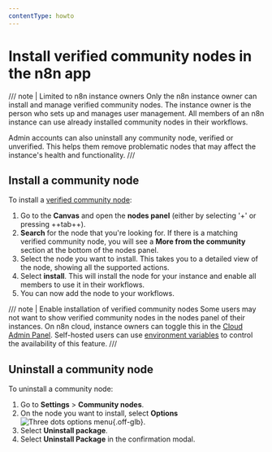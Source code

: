 ```yaml
---
contentType: howto
---
```


# Install verified community nodes in the n8n app

/// note | Limited to n8n instance owners
Only the n8n instance owner can install and manage verified community nodes. The instance owner is the person who sets up and manages user management. All members of an n8n instance can use already installed community nodes in their workflows.

Admin accounts can also uninstall any community node, verified or unverified. This helps them remove problematic nodes that may affect the instance's health and functionality.
///

## Install a community node

To install a [verified community node](/integrations/creating-nodes/deploy/submit-community-nodes.md#submit-your-node-for-verification-by-n8n):

1. Go to the **Canvas** and open the **nodes panel** (either by selecting '+' or pressing ++tab++).
2. **Search** for the node that you're looking for. If there is a matching verified community node, you will see a **More from the community** section at the bottom of the nodes panel.
3. Select the node you want to install. This takes you to a detailed view of the node, showing all the supported actions.
4. Select **install**. This will install the node for your instance and enable all members to use it in their workflows.
5. You can now add the node to your workflows.

/// note | Enable installation of verified community nodes
Some users may not want to show verified community nodes in the nodes panel of their instances. On n8n cloud, instance owners can toggle this in the [Cloud Admin Panel](/manage-cloud/cloud-admin-dashboard.md). Self-hosted users can use [environment variables](/hosting/configuration/environment-variables/nodes.md) to control the availability of this feature.
///

## Uninstall a community node

To uninstall a community node:

1. Go to **Settings** > **Community nodes**.
2. On the node you want to install, select **Options** <span class="n8n-inline-image">![Three dots options menu](/_images/common-icons/three-dot-options-menu.png){.off-glb}</span>.
3. Select **Uninstall package**.
4. Select **Uninstall Package** in the confirmation modal.
